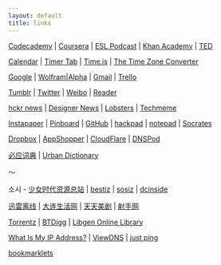 ```yaml
---
layout: default
title: links
---
```


[Codecademy](http://www.codecademy.com/) | [Coursera](https://www.coursera.org/) | [ESL Podcast](http://www.eslpod.com/website/index_new.html) | [Khan Academy](http://www.khanacademy.org/) | [TED](http://www.ted.com/)

[Calendar](https://www.google.com/calendar/render?pli=1) | [Timer Tab](http://www.timer-tab.com/) | [Time.is](http://time.is/) | [The Time Zone Converter](http://www.thetimezoneconverter.com/)

[Google](https://www.google.com/ncr) | [Wolfram|Alpha](http://www.wolframalpha.com/) | [Gmail](https://mail.google.com/mail/) | [Trello](https://trello.com/)

[Tumblr](http://www.tumblr.com/dashboard) | [Twitter](https://twitter.com/) | [Weibo](http://weibo.com/) | [Reader](https://www.google.com/reader/view/)

[hckr news](http://hckrnews.com/) | [Designer News](https://news.layervault.com/) | [Lobsters](https://lobste.rs/) | [Techmeme](http://techmeme.com/)

[Instapaper](http://www.instapaper.com/) | [Pinboard](http://pinboard.in/) | [GitHub](https://github.com/) | [hackpad](https://hackpad.com/) | [notepad](http://notepad.cc/) | [Socrates](http://socrates.io/)

[Dropbox](https://www.dropbox.com/) | [AppShopper](http://appshopper.com/) | [CloudFlare](https://www.cloudflare.com/) | [DNSPod](http://www.dnspod.cn/)

[必应词典](http://dict.bing.com.cn/) | [Urban Dictionary](http://www.urbandictionary.com/)

～

소시 - [少女时代资源总站](http://hi.baidu.com/snsdresource) | [bestiz](http://bestjd.bestiz.net/zboard/zboard.php?id=jb0901) | [sosiz](http://www.sosiz.net/?mid=org_data) | [dcinside](http://gall.dcinside.com/list.php?id=taeyeon_new)

[迅雷离线](http://lixian.xunlei.com/) | [大连生活网](http://www.dlkoo.com/) | [天天美剧](http://www.ttmeiju.com/) | [射手网](http://shooter.cn/)

[Torrentz](http://torrentz.eu/) | [BTDigg](http://btdigg.org/) | [Libgen Online Library](http://libgen.info/)

[What Is My IP Address?](http://ifconfig.me/) | [ViewDNS](http://viewdns.info/) | [just ping](http://just-ping.com/)

[bookmarklets](http://w-shadow.com/bookmarklet-combiner/?bookmarklet=3369)
